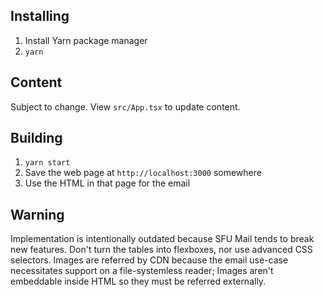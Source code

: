## Installing

1. Install Yarn package manager
2. `yarn`

## Content
Subject to change.
View `src/App.tsx` to update content.



## Building

1. `yarn start`
2. Save the web page at `http://localhost:3000` somewhere
3. Use the HTML in that page for the email

## Warning
Implementation is intentionally outdated because SFU Mail tends to break new features.
Don't turn the tables into flexboxes, nor use advanced CSS selectors.
Images are referred by CDN because the email use-case necessitates support on a file-systemless reader;
Images aren't embeddable inside HTML so they must be referred externally. 
